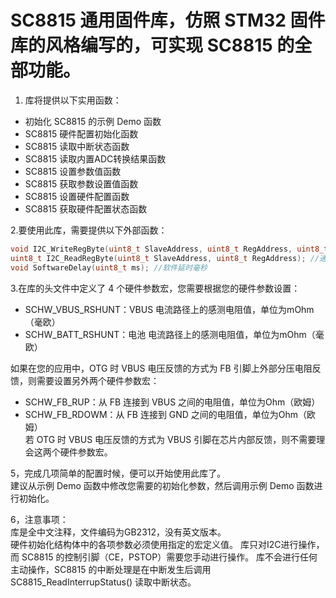 # SC8815 通用固件库，仿照 STM32 固件库的风格编写的，可实现 SC8815 的全部功能。

1. 库将提供以下实用函数：  
* 初始化 SC8815 的示例 Demo 函数  
* SC8815 硬件配置初始化函数  
* SC8815 读取中断状态函数  
* SC8815 读取内置ADC转换结果函数  
* SC8815 设置参数值函数  
* SC8815 获取参数设置值函数  
* SC8815 设置硬件配置函数  
* SC8815 获取硬件配置状态函数

2.要使用此库，需要提供以下外部函数：  
```c
void I2C_WriteRegByte(uint8_t SlaveAddress, uint8_t RegAddress, uint8_t ByteData); //通过I2C向设备寄存器写一个字节  
uint8_t I2C_ReadRegByte(uint8_t SlaveAddress, uint8_t RegAddress); //通过I2C从设备寄存器读一个字节  
void SoftwareDelay(uint8_t ms); //软件延时毫秒  
```

3.在库的头文件中定义了 4 个硬件参数宏，您需要根据您的硬件参数设置：  
* SCHW_VBUS_RSHUNT：VBUS 电流路径上的感测电阻值，单位为mOhm（毫欧）  
* SCHW_BATT_RSHUNT：电池 电流路径上的感测电阻值，单位为mOhm（毫欧）

如果在您的应用中，OTG 时 VBUS 电压反馈的方式为 FB 引脚上外部分压电阻反馈，则需要设置另外两个硬件参数宏：  
* SCHW_FB_RUP：从 FB 连接到 VBUS 之间的电阻值，单位为Ohm（欧姆）  
* SCHW_FB_RDOWM：从 FB 连接到 GND 之间的电阻值，单位为Ohm（欧姆）  
若 OTG 时 VBUS 电压反馈的方式为 VBUS 引脚在芯片内部反馈，则不需要理会这两个硬件参数宏。

5，完成几项简单的配置时候，便可以开始使用此库了。  
  建议从示例 Demo 函数中修改您需要的初始化参数，然后调用示例 Demo 函数进行初始化。

6，注意事项：  
库是全中文注释，文件编码为GB2312，没有英文版本。  
硬件初始化结构体中的各项参数必须使用指定的宏定义值。
库只对I2C进行操作，而 SC8815 的控制引脚（CE，PSTOP）需要您手动进行操作。
库不会进行任何主动操作，SC8815 的中断处理是在中断发生后调用 SC8815_ReadInterrupStatus() 读取中断状态。
